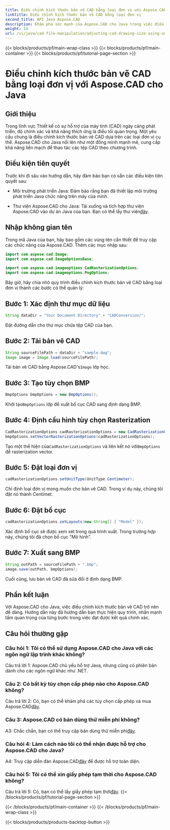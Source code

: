 ```yaml
---
title: Điều chỉnh kích thước bản vẽ CAD bằng loại đơn vị với Aspose.CAD cho Java
linktitle: Điều chỉnh kích thước bản vẽ CAD bằng loại đơn vị
second_title: API Java Aspose.CAD
description: Khám phá sức mạnh của Aspose.CAD cho Java trong việc điều chỉnh kích thước bản vẽ CAD một cách dễ dàng. Hãy làm theo hướng dẫn từng bước của chúng tôi để có được độ chính xác và khả năng thích ứng.
weight: 14
url: /vi/java/cad-file-manipulation/adjusting-cad-drawing-size-using-unit-type/
---
```


{{< blocks/products/pf/main-wrap-class >}}
{{< blocks/products/pf/main-container >}}
{{< blocks/products/pf/tutorial-page-section >}}

# Điều chỉnh kích thước bản vẽ CAD bằng loại đơn vị với Aspose.CAD cho Java

## Giới thiệu

Trong lĩnh vực Thiết kế có sự hỗ trợ của máy tính (CAD) ngày càng phát triển, độ chính xác và khả năng thích ứng là điều tối quan trọng. Một yêu cầu chung là điều chỉnh kích thước bản vẽ CAD dựa trên các loại đơn vị cụ thể. Aspose.CAD cho Java nổi lên như một đồng minh mạnh mẽ, cung cấp khả năng liền mạch để thao tác các tệp CAD theo chương trình.

## Điều kiện tiên quyết

Trước khi đi sâu vào hướng dẫn, hãy đảm bảo bạn có sẵn các điều kiện tiên quyết sau:

- Môi trường phát triển Java: Đảm bảo rằng bạn đã thiết lập môi trường phát triển Java chức năng trên máy của mình.

-  Thư viện Aspose.CAD cho Java: Tải xuống và tích hợp thư viện Aspose.CAD vào dự án Java của bạn. Bạn có thể lấy thư viện[đây](https://releases.aspose.com/cad/java/).

## Nhập không gian tên

Trong mã Java của bạn, hãy bao gồm các vùng tên cần thiết để truy cập các chức năng của Aspose.CAD. Thêm các mục nhập sau:

```java
import com.aspose.cad.Image;
import com.aspose.cad.ImageOptionsBase;

import com.aspose.cad.imageoptions.CadRasterizationOptions;
import com.aspose.cad.imageoptions.PngOptions;
```

Bây giờ, hãy chia nhỏ quy trình điều chỉnh kích thước bản vẽ CAD bằng loại đơn vị thành các bước có thể quản lý:

## Bước 1: Xác định thư mục dữ liệu

```java
String dataDir = "Your Document Directory" + "CADConversion/";
```

Đặt đường dẫn cho thư mục chứa tệp CAD của bạn.

## Bước 2: Tải bản vẽ CAD

```java
String sourceFilePath = dataDir + "sample.dwg";
Image image = Image.load(sourceFilePath);
```

 Tải bản vẽ CAD bằng Aspose.CAD's`Image` lớp học.

## Bước 3: Tạo tùy chọn BMP

```java
BmpOptions bmpOptions = new BmpOptions();
```

 Khởi tạo`BmpOptions` lớp để xuất bố cục CAD sang định dạng BMP.

## Bước 4: Định cấu hình tùy chọn Rasterization

```java
CadRasterizationOptions cadRasterizationOptions = new CadRasterizationOptions();
bmpOptions.setVectorRasterizationOptions(cadRasterizationOptions);
```

 Tạo một thể hiện của`CadRasterizationOptions` và liên kết nó với`BmpOptions` để rasterization vector.

## Bước 5: Đặt loại đơn vị

```java
cadRasterizationOptions.setUnitType(UnitType.Centimeter);
```

Chỉ định loại đơn vị mong muốn cho bản vẽ CAD. Trong ví dụ này, chúng tôi đặt nó thành Centimet.

## Bước 6: Đặt bố cục

```java
cadRasterizationOptions.setLayouts(new String[] { "Model" });
```

Xác định bố cục sẽ được xem xét trong quá trình xuất. Trong trường hợp này, chúng tôi đã chọn bố cục "Mô hình".

## Bước 7: Xuất sang BMP

```java
String outPath = sourceFilePath + ".bmp";
image.save(outPath, bmpOptions);
```

Cuối cùng, lưu bản vẽ CAD đã sửa đổi ở định dạng BMP.

## Phần kết luận

Với Aspose.CAD cho Java, việc điều chỉnh kích thước bản vẽ CAD trở nên dễ dàng. Hướng dẫn này đã hướng dẫn bạn thực hiện quy trình, nhấn mạnh tầm quan trọng của từng bước trong việc đạt được kết quả chính xác.

## Câu hỏi thường gặp

### Câu hỏi 1: Tôi có thể sử dụng Aspose.CAD cho Java với các ngôn ngữ lập trình khác không?

Câu trả lời 1: Aspose.CAD chủ yếu hỗ trợ Java, nhưng cũng có phiên bản dành cho các ngôn ngữ khác như .NET.

### Câu 2: Có bất kỳ tùy chọn cấp phép nào cho Aspose.CAD không?

 Câu trả lời 2: Có, bạn có thể khám phá các tùy chọn cấp phép và mua Aspose.CAD[đây](https://purchase.aspose.com/buy).

### Câu 3: Aspose.CAD có bản dùng thử miễn phí không?

 A3: Chắc chắn, bạn có thể truy cập bản dùng thử miễn phí[đây](https://releases.aspose.com/).

### Câu hỏi 4: Làm cách nào tôi có thể nhận được hỗ trợ cho Aspose.CAD cho Java?

 A4: Truy cập diễn đàn Aspose.CAD[đây](https://forum.aspose.com/c/cad/19) để được hỗ trợ toàn diện.

### Câu hỏi 5: Tôi có thể xin giấy phép tạm thời cho Aspose.CAD không?

 Câu trả lời 5: Có, bạn có thể lấy giấy phép tạm thời[đây](https://purchase.aspose.com/temporary-license/).
{{< /blocks/products/pf/tutorial-page-section >}}

{{< /blocks/products/pf/main-container >}}
{{< /blocks/products/pf/main-wrap-class >}}

{{< blocks/products/products-backtop-button >}}
